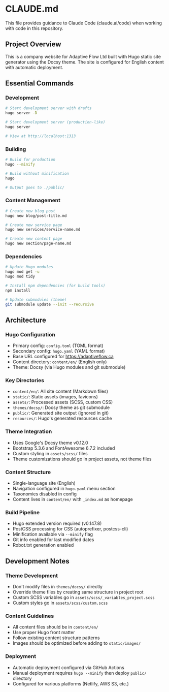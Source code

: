 # CLAUDE.md

This file provides guidance to Claude Code (claude.ai/code) when working with code in this repository.

## Project Overview

This is a company website for Adaptive Flow Ltd built with Hugo static site generator using the Docsy theme. The site is configured for English content with automatic deployment.

## Essential Commands

### Development
```bash
# Start development server with drafts
hugo server -D

# Start development server (production-like)
hugo server

# View at http://localhost:1313
```

### Building
```bash
# Build for production
hugo --minify

# Build without minification
hugo

# Output goes to ./public/
```

### Content Management
```bash
# Create new blog post
hugo new blog/post-title.md

# Create new service page  
hugo new services/service-name.md

# Create new content page
hugo new section/page-name.md
```

### Dependencies
```bash
# Update Hugo modules
hugo mod get -u
hugo mod tidy

# Install npm dependencies (for build tools)
npm install

# Update submodules (theme)
git submodule update --init --recursive
```

## Architecture

### Hugo Configuration
- Primary config: `config.toml` (TOML format)
- Secondary config: `hugo.yaml` (YAML format) 
- Base URL configured for https://adaptiveflow.ca
- Content directory: `content/en/` (English only)
- Theme: Docsy (via Hugo modules and git submodule)

### Key Directories
- `content/en/`: All site content (Markdown files)
- `static/`: Static assets (images, favicons)
- `assets/`: Processed assets (SCSS, custom CSS)
- `themes/docsy/`: Docsy theme as git submodule
- `public/`: Generated site output (ignored in git)
- `resources/`: Hugo's generated resources cache

### Theme Integration
- Uses Google's Docsy theme v0.12.0
- Bootstrap 5.3.6 and FontAwesome 6.7.2 included
- Custom styling in `assets/scss/` files
- Theme customizations should go in project assets, not theme files

### Content Structure
- Single-language site (English)  
- Navigation configured in `hugo.yaml` menu section
- Taxonomies disabled in config
- Content lives in `content/en/` with `_index.md` as homepage

### Build Pipeline
- Hugo extended version required (v0.147.8)
- PostCSS processing for CSS (autoprefixer, postcss-cli)
- Minification available via `--minify` flag
- Git info enabled for last modified dates
- Robot.txt generation enabled

## Development Notes

### Theme Development
- Don't modify files in `themes/docsy/` directly
- Override theme files by creating same structure in project root
- Custom SCSS variables go in `assets/scss/_variables_project.scss`
- Custom styles go in `assets/scss/custom.scss`

### Content Guidelines
- All content files should be in `content/en/`
- Use proper Hugo front matter
- Follow existing content structure patterns
- Images should be optimized before adding to `static/images/`

### Deployment
- Automatic deployment configured via GitHub Actions
- Manual deployment requires `hugo --minify` then deploy `public/` directory
- Configured for various platforms (Netlify, AWS S3, etc.)